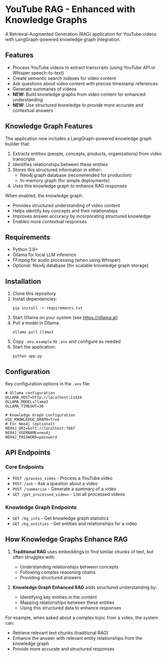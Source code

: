 # YouTube RAG - Enhanced with Knowledge Graphs

A Retrieval-Augmented Generation (RAG) application for YouTube videos with LangGraph-powered knowledge graph integration.

## Features

- Process YouTube videos to extract transcripts (using YouTube API or Whisper speech-to-text)
- Create semantic search indexes for video content
- Ask questions about video content with precise timestamp references
- Generate summaries of videos
- **NEW:** Build knowledge graphs from video content for enhanced understanding
- **NEW:** Use structured knowledge to provide more accurate and contextual answers

## Knowledge Graph Features

The application now includes a LangGraph-powered knowledge graph builder that:

1. Extracts entities (people, concepts, products, organizations) from video transcripts
2. Identifies relationships between these entities
3. Stores this structured information in either:
   - Neo4j graph database (recommended for production)
   - In-memory graph (for simple deployments)
4. Uses this knowledge graph to enhance RAG responses

When enabled, the knowledge graph:
- Provides structured understanding of video content
- Helps identify key concepts and their relationships
- Improves answer accuracy by incorporating structured knowledge
- Enables more contextual responses

## Requirements

- Python 3.8+
- Ollama for local LLM inference
- FFmpeg for audio processing (when using Whisper)
- Optional: Neo4j database (for scalable knowledge graph storage)

## Installation

1. Clone this repository
2. Install dependencies:
   ```
   pip install -r requirements.txt
   ```
3. Start Ollama on your system (see https://ollama.ai)
4. Pull a model in Ollama:
   ```
   ollama pull llama3
   ```
5. Copy `.env.example` to `.env` and configure as needed
6. Start the application:
   ```
   python app.py
   ```

## Configuration

Key configuration options in the `.env` file:

```
# Ollama configuration
OLLAMA_HOST=http://localhost:11434
OLLAMA_MODEL=llama3
OLLAMA_TIMEOUT=30

# Knowledge Graph configuration
USE_KNOWLEDGE_GRAPH=True
# For Neo4j (optional)
NEO4J_URI=bolt://localhost:7687
NEO4J_USERNAME=neo4j
NEO4J_PASSWORD=password
```

## API Endpoints

### Core Endpoints

- `POST /process_video` - Process a YouTube video
- `POST /ask` - Ask a question about a video
- `POST /summarize` - Generate a summary of a video
- `GET /get_processed_videos` - List all processed videos

### Knowledge Graph Endpoints

- `GET /kg_info` - Get knowledge graph statistics
- `GET /kg_entities` - Get entities and relationships for a video

## How Knowledge Graphs Enhance RAG

1. **Traditional RAG** uses embeddings to find similar chunks of text, but often struggles with:
   - Understanding relationships between concepts
   - Following complex reasoning chains
   - Providing structured answers

2. **Knowledge Graph Enhanced RAG** adds structured understanding by:
   - Identifying key entities in the content
   - Mapping relationships between these entities
   - Using this structured data to enhance responses

For example, when asked about a complex topic from a video, the system can:
- Retrieve relevant text chunks (traditional RAG)
- Enhance the answer with relevant entity relationships from the knowledge graph
- Provide more accurate and structured responses
